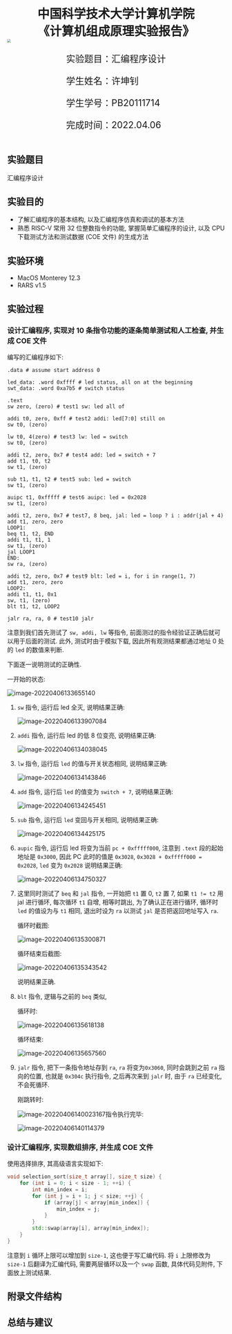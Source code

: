 <div style="text-align:center;font-size:2em;font-weight:bold;margin-top:20%">中国科学技术大学计算机学院</div>

<div style="text-align:center;font-size:2em;font-weight:bold;">《计算机组成原理实验报告》</div>







<img src="logo.png" style="zoom: 50%;" />





<div style="display: flex;flex-direction: column;align-items: center;font-size:1.5em">
<div>
<p>实验题目：汇编程序设计</p>
<p>学生姓名：许坤钊</p>
<p>学生学号：PB20111714</p>
<p>完成时间：2022.04.06
</div>
</div>



<div style="page-break-after:always"></div>

## 实验题目

汇编程序设计

## 实验目的

+ 了解汇编程序的基本结构, 以及汇编程序仿真和调试的基本方法
+ 熟悉 RISC-V 常用 32 位整数指令的功能, 掌握简单汇编程序的设计, 以及 CPU 下载测试方法和测试数据 (COE 文件) 的生成方法

## 实验环境

+ MacOS Monterey 12.3
+ RARS v1.5

## 实验过程

### 设计汇编程序, 实现对 10 条指令功能的逐条简单测试和人工检查, 并生成 COE 文件

编写的汇编程序如下:

```assembly
.data # assume start address 0

led_data: .word 0xffff # led status, all on at the beginning
swt_data: .word 0xa7b5 # switch status

.text
sw zero, (zero) # test1 sw: led all of

addi t0, zero, 0xff # test2 addi: led[7:0] still on
sw t0, (zero) 

lw t0, 4(zero) # test3 lw: led = switch
sw t0, (zero)

addi t2, zero, 0x7 # test4 add: led = switch + 7
add t1, t0, t2  
sw t1, (zero)

sub t1, t1, t2 # test5 sub: led = switch
sw t1, (zero)

auipc t1, 0xfffff # test6 auipc: led = 0x2028
sw t1, (zero)

addi t2, zero, 0x7 # test7, 8 beq, jal: led = loop ? i : addr(jal + 4)
add t1, zero, zero
LOOP1:
beq t1, t2, END
addi t1, t1, 1
sw t1, (zero)
jal LOOP1
END:
sw ra, (zero)

addi t2, zero, 0x7 # test9 blt: led = i, for i in range(1, 7)
add t1, zero, zero
LOOP2:
addi t1, t1, 0x1
sw, t1, (zero)
blt t1, t2, LOOP2

jalr ra, ra, 0 # test10 jalr
```

注意到我们首先测试了 `sw, addi, lw` 等指令, 前面测过的指令经验证正确后就可以用于后面的测试. 此外, 测试时由于模拟下载, 因此所有观测结果都通过地址 0 处的 `led` 的数值来判断.

下面逐一说明测试的正确性.

一开始的状态:

![image-20220406133655140](images/initial.png)

1. `sw` 指令, 运行后 led 全灭, 说明结果正确:

    ![image-20220406133907084](images/1-sw.png)

2. `addi` 指令, 运行后 led 的低 8 位变亮, 说明结果正确:

    ![image-20220406134038045](images/2-addi.png)

3. `lw` 指令, 运行后 `led` 的值与开关状态相同, 说明结果正确:

    ![image-20220406134143846](images/3-lw.png)

4. `add` 指令, 运行后 `led` 的值变为 `switch + 7`, 说明结果正确:

    ![image-20220406134245451](images/4-add.png)

5. `sub` 指令, 运行后 `led` 变回与开关相同, 说明结果正确:

    ![image-20220406134425175](images/5-sub.png)

6. `aupic` 指令, 运行后 led 将变为当前 `pc + 0xfffff000`, 注意到 `.text` 段的起始地址是 `0x3000`, 因此 PC 此时的值是 `0x3028`, `0x3028 + 0xfffff000 = 0x2028`, `led` 变为 `0x2028` 说明结果正确:

    ![image-20220406134750327](images/6-aupic.png)

7. 这里同时测试了 `beq` 和 `jal` 指令, 一开始把 `t1` 置 0, `t2` 置 7, 如果 `t1 != t2` 用 jal 进行循环, 每次循环 `t1` 自增, 相等时跳出, 为了确认正在进行循环, 循环时 `led` 的值设为与 `t1` 相同, 退出时设为 `ra` 以测试 `jal` 是否把返回地址写入 `ra`.

    循环时截图:

    ![image-20220406135300871](images/7-beq.png)

    循环结束后截图:

    ![image-20220406135343542](images/8-jal.png)

    说明结果正确.

8. `blt` 指令, 逻辑与之前的 `beq` 类似,

    循环时:

    ![image-20220406135618138](images/8-blt-1.png)

    循环结束:

    ![image-20220406135657560](images/8-blt-2.png)

9. `jalr` 指令, 把下一条指令地址存到 `ra`, `ra` 将变为`0x3060`, 同时会跳到之前 `ra` 指向的位置, 也就是 `0x304c` 执行指令, 之后再次来到 `jalr` 时, 由于 `ra` 已经变化, 不会死循环.

    刚跳转时:

    ![image-20220406140023167](images/9-jalr-1.png)指令执行完毕:

    ![image-20220406140114379](images/9-jalr-2.png)

### 设计汇编程序, 实现数组排序, 并生成 COE 文件

使用选择排序, 其高级语言实现如下:

```cpp
void selection_sort(size_t array[], size_t size) {
    for (int i = 0; i < size - 1; ++i) {
        int min_index = i;
        for (int j = i + 1; j < size; ++j) {
            if (array[j] < array[min_index]) {
                min_index = j;
            }
        }
        std::swap(array[i], array[min_index]);
    }
}
```

注意到 `i` 循环上限可以增加到 `size-1`, 这也便于写汇编代码. 将 `i` 上限修改为 `size-1` 后翻译为汇编代码, 需要两层循环以及一个 `swap` 函数, 具体代码见附件, 下面放上测试结果.



## 附录文件结构



## 总结与建议